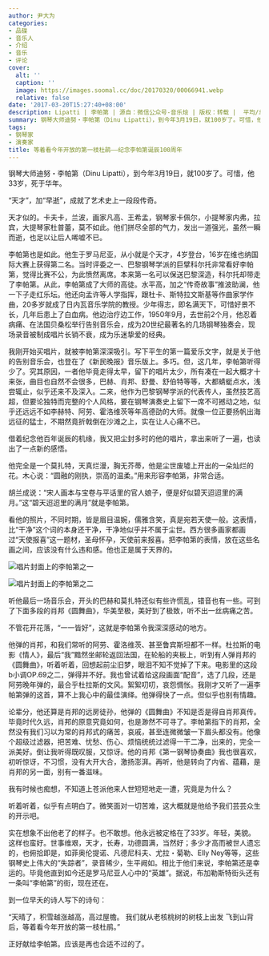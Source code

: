 ```yaml
---
author: 尹大为
categories:
- 品碟
- 音乐人
- 介绍
- 音乐
- 评论
cover:
  alt: ''
  caption: ''
  image: https://images.soomal.cc/doc/20170320/00066941.webp
  relative: false
date: '2017-03-20T15:27:40+08:00'
description: Lipatti | 李帕第 | 源自：微信公众号-音乐烩 | 版权：转载 |  平均/总评分：10.00/10
summary: 钢琴大师迪努・李帕第（Dinu Lipatti），到今年3月19日，就100岁了。可惜，他33岁，死于华年。“天才”，加“早逝”，成就了艺术史上一段段传奇。他生于罗马尼亚，从小就是个天才，4岁登台，16岁在维也纳国际大赛上获得第二名……
tags:
- 钢琴家
- 演奏家
title: 等着看今年开放的第一枝杜鹃――纪念李帕第诞辰100周年
---
```


钢琴大师迪努・李帕第（Dinu Lipatti），到今年3月19日，就100岁了。可惜，他33岁，死于华年。

“天才”，加“早逝”，成就了艺术史上一段段传奇。

天才似的。卡夫卡，兰波，画家凡高、王希孟，钢琴家卡佩尔，小提琴家内弗，拉宾，大提琴家杜普蕾，莫不如此。他们拼尽全部的气力，发出一道强光，虽然一瞬而逝，也足以让后人唏嘘不已。

李帕第也是如此。他生于罗马尼亚，从小就是个天才，4岁登台，16岁在维也纳国际大赛上获得第二名。当时评委之一、巴黎钢琴学派的巨擘科尔托非常看好李帕第，觉得比赛不公，为此愤然离席。本来第一名可以保送巴黎深造，科尔托却带走了李帕第。从此，李帕第成了大师的高徒。水平高，加之“传奇故事”推波助澜，他一下子走红乐坛。他还向孟许等人学指挥，跟杜卡、斯特拉文斯基等作曲家学作曲，20多岁就成了日内瓦音乐学院的教授。少年得志，即名满天下，可惜好景不长，几年后患上了白血病。他边治疗边工作，1950年9月，去世前2个月，他忍着病痛、在法国贝桑松举行告别音乐会，成为20世纪最著名的几场钢琴独奏会，现场录音被制成唱片长销不衰，成为乐迷挚爱的经典。

我刚开始买唱片，就被李帕第深深吸引。写下平生的第一篇爱乐文字，就是关于他的告别音乐会，也登在了《新民晚报》音乐版上。多巧。但，这几年，李帕第听得少了。究其原因，一者他毕竟走得太早，留下的唱片太少，所有凑在一起大概才十来张，曲目也自然不会很多，巴赫、肖邦、舒曼、舒伯特等等，大都蜻蜓点水，浅尝辄止，似乎还来不及深入。二来，他作为巴黎钢琴学派的代表传人，虽然技艺高超，但要论独特而完整的个人风格，要在钢琴演奏史上留下一席不可撼动之地，似乎还远远不如李赫特、阿劳、霍洛维茨等年高德劭的大师。就像一位正要扬帆出海远征的猛士，不期然竟折戟倒在沙滩之上，实在让人心痛不已。

借着纪念他百年诞辰的机缘，我又把尘封多时的他的唱片，拿出来听了一遍，也读出了一点新的感悟。

他完全是一个莫扎特，天真烂漫，胸无芥蒂，他是尘世废墟上开出的一朵灿烂的花。木心说：“圆融的刚执，崇高的温柔。”用来形容李帕第，非常合适。

胡兰成说：“宋人画本与宝卷与平话里的官人娘子，便是好似碧天迢迢里的满月。”这“碧天迢迢里的满月”就是李帕第。

看他的照片，不同时期，皆是眉目温婉，儒雅含笑，真是宛若天使一般。这表情，比“干净”这个词的本身还干净，干净地似乎并不属于尘世。西方很多画家都画过“天使报喜”这一题材，圣母怀孕，天使前来报喜。把李帕第的表情，放在这些名画之间，应该没有什么违和感。他也正是属于天界的。

![唱片封面上的李帕第之一](https://images.soomal.cc/doc/20170320/00066939.webp)




![唱片封面上的李帕第之二](https://images.soomal.cc/doc/20170320/00066940.webp)





听他最后一场音乐会，开头的巴赫和莫扎特还似有些许慌乱，错音也有一些。可到了下面多段的肖邦《圆舞曲》，华美至极，美好到了极致，听不出一丝病痛之苦。

不管花开花落，“一一皆好”，这就是李帕第令我深深感动的地方。

他弹的肖邦，和我们常听的阿劳、霍洛维茨、甚至鲁宾斯坦都不一样。杜拉斯的电影《情人》，最后“我”黯然坐邮轮返回法国，在轮船的夹板上，听到有人弹肖邦的《圆舞曲》，听着听着，回想起前尘旧梦，眼泪不知不觉掉了下来。电影里的这段b小调OP.69之二，弹得并不好。我也曾试着给这段画面“配音”，选了几段，还是阿劳晚年弹的，最合乎杜拉斯的文风。絮絮叨叨，哀怨惆怅。我刚才又听了一遍李帕第弹的这首，算不上我心中的最佳演绎。他弹得快了一点。但似乎也别有情趣。

论辈分，他还算是肖邦的远房徒孙，他弹的《圆舞曲》不知是否是得自肖邦真传。毕竟时代久远，肖邦的原意究竟如何，也是渺然不可寻了。李帕第指下的肖邦，全然没有我们习以为常的肖邦式的痛苦，哀戚，甚至连微微皱一下眉头都没有。他像个超级过滤器，把苦难、忧愁、伤心、烦恼统统过滤得一干二净，出来的，完全一派美好。倒让我听得既叹服，又惊讶。他的肖邦《第一钢琴协奏曲》我也很喜欢，初听惊讶，不习惯，没有大开大合，激扬澎湃。再听，他是转向了内省、蕴藉，是肖邦的另一面，别有一番滋味。

我有时候也痴想，不知道上苍派他来人世短短地走一遭，究竟是为什么？

听着听着，似乎有点明白了。微笑面对一切苦难，这大概就是他给予我们芸芸众生的开示吧。

实在想象不出他老了的样子。也不敢想。他永远被定格在了33岁。年轻，美貌。这样也蛮好。世事维艰，天才，长寿，功德圆满，当然好；多少才高而被世人遗忘的，也俯拾即是，如菲奥伦提诺、凡德尼科夫、尤拉・菊勒、Elly Ney等等，这些钢琴史上伟大的“失踪者”，录音稀少，生平阙如。相比于他们来说，李帕第还是幸运的。毕竟他直到如今还是罗马尼亚人心中的“英雄”。据说，布加勒斯特街头还有一条叫“李帕第”的街，现在还在。

到一位早夭的诗人写下的诗句：

“天晴了，积雪越涨越高，高过屋檐。
我们就从老核桃树的树枝上出发
飞到山背后，等着看今年开放的第一枝杜鹃。”

正好献给李帕第。应该是再也合适不过的了。